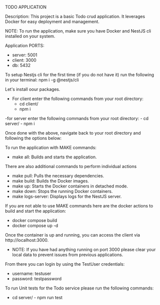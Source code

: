 TODO APPLICATION

Description:
This project is a basic Todo crud application.
It leverages Docker for easy deployment and management.

NOTE:
To run the application, make sure you have Docker and NestJS cli installed on your system.

Application PORTS:

- server: 5001
- client: 3000
- db: 5432

To setup Nestjs cli for the first time (if you do not have it) run the following in your terminal:
npm i -g @nestjs/cli

Let's install oour packages.

- For client enter the following commands from your root directory:
  - cd client/
  - npm i

-for server enter the following commands from your root directory: - cd server/ - npm i

Once done with the above, navigate back to your root directory and following the options below:

To run the application with MAKE commands:

- make all: Builds and starts the application.

There are also additional commands to perform individual actions

- make pull: Pulls the necessary dependencies.
- make build: Builds the Docker images.
- make up: Starts the Docker containers in detached mode.
- make down: Stops the running Docker containers.
- make logs-server: Displays logs for the NestJS server.

If you are not able to use MAKE commands here are the docker actions to build and start the application:

- docker compose build
- docker compose up -d

Once the container is up and running, you can access the client via http://localhost:3000.

- NOTE: If you have had anything running on port 3000 please clear your local data to prevent issues from previous applications.

From there you can login by using the TestUser credentials:

- username: testuser
- password: testpassword

To run Unit tests for the Todo service please run the following commands:

- cd server/
  - npm run test
